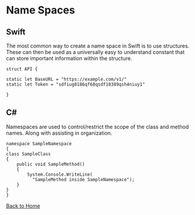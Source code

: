 # Name Spaces
## Swift

The most common way to create a name space in Swift is to use structures. These can then be used as a universally easy to understand constant that can store important information within the structure.

    struct API {

    static let BaseURL = "https://example.com/v1/"
    static let Token = "sdfiug8186qf68qsdf18389qsh4niuy1"
    
    }


## C#

Namespaces are used to control/restrict the scope of the class and method names. Along with assisting in organization.

    namespace SampleNamespace
    {
    class SampleClass
    {
        public void SampleMethod()
        {
            System.Console.WriteLine(
              "SampleMethod inside SampleNamespace");
        }
    }
    }



[Back to Home](https://github.com/tljwvf/OOLanguageComparison/blob/master/README.md)
